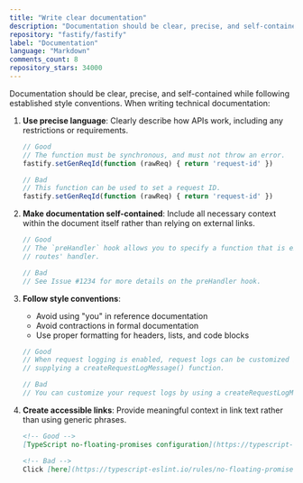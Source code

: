 ```yaml
---
title: "Write clear documentation"
description: "Documentation should be clear, precise, and self-contained while following established style conventions. When writing technical documentation, use precise language, make documentation self-contained, follow style conventions, and create accessible links."
repository: "fastify/fastify"
label: "Documentation"
language: "Markdown"
comments_count: 8
repository_stars: 34000
---
```


Documentation should be clear, precise, and self-contained while following established style conventions. When writing technical documentation:

1. **Use precise language**: Clearly describe how APIs work, including any restrictions or requirements.
   ```js
   // Good
   // The function must be synchronous, and must not throw an error.
   fastify.setGenReqId(function (rawReq) { return 'request-id' })
   
   // Bad
   // This function can be used to set a request ID.
   fastify.setGenReqId(function (rawReq) { return 'request-id' })
   ```

2. **Make documentation self-contained**: Include all necessary context within the document itself rather than relying on external links.
   ```js
   // Good
   // The `preHandler` hook allows you to specify a function that is executed before
   // routes' handler.
   
   // Bad
   // See Issue #1234 for more details on the preHandler hook.
   ```

3. **Follow style conventions**: 
   - Avoid using "you" in reference documentation
   - Avoid contractions in formal documentation
   - Use proper formatting for headers, lists, and code blocks
   
   ```js
   // Good
   // When request logging is enabled, request logs can be customized by
   // supplying a createRequestLogMessage() function.
   
   // Bad
   // You can customize your request logs by using a createRequestLogMessage() function.
   ```

4. **Create accessible links**: Provide meaningful context in link text rather than using generic phrases.
   ```md
   <!-- Good -->
   [TypeScript no-floating-promises configuration](https://typescript-eslint.io/rules/no-floating-promises/)
   
   <!-- Bad -->
   Click [here](https://typescript-eslint.io/rules/no-floating-promises/) for more information.
   ```